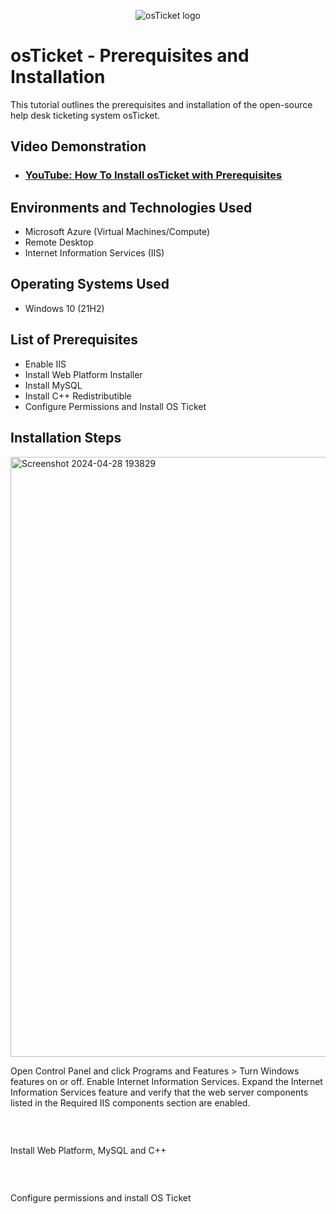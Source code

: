 <p align="center">
<img src="https://i.imgur.com/Clzj7Xs.png" alt="osTicket logo"/>
</p>

<h1>osTicket - Prerequisites and Installation</h1>
This tutorial outlines the prerequisites and installation of the open-source help desk ticketing system osTicket.<br />


<h2>Video Demonstration</h2>

- ### [YouTube: How To Install osTicket with Prerequisites](https://www.youtube.com)

<h2>Environments and Technologies Used</h2>

- Microsoft Azure (Virtual Machines/Compute)
- Remote Desktop
- Internet Information Services (IIS)

<h2>Operating Systems Used </h2>

- Windows 10</b> (21H2)

<h2>List of Prerequisites</h2>

- Enable IIS
- Install Web Platform Installer
- Install MySQL
- Install C++ Redistributible
- Configure Permissions and Install OS Ticket

<h2>Installation Steps</h2>

<p>
<img <img width="960" alt="Screenshot 2024-04-28 193829" src="https://github.com/itsdez/osticket-prereqs/assets/168379849/8cf2b45d-257d-41ab-8bce-90052deab137">


</p>
<p>
Open Control Panel and click Programs and Features > Turn Windows features on or off. Enable Internet Information Services. Expand the Internet Information Services feature and verify that the web server components listed in the Required IIS components section are enabled.
</p>
<br />

<p>
<img ![IMG_1810](https://github.com/itsdez/osticket-prereqs/assets/168379849/5c28e8c0-d1cd-4155-8538-e8a0a5aff19e)

</p>
<p>
Install Web Platform, MySQL and C++
</p>
<br />

<p>
<img ![IMG_1811](https://github.com/itsdez/osticket-prereqs/assets/168379849/1b47cec0-70d1-4331-aa2e-6fdd6c02ae59)

</p>
<p>
Configure permissions and install OS Ticket
</p>
<br />

